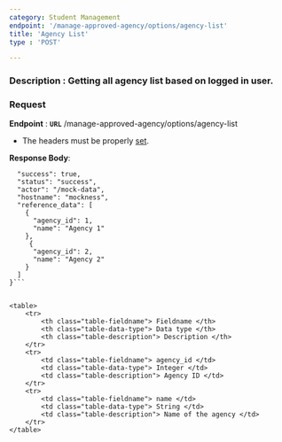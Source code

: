 ```yaml
---
category: Student Management
endpoint: '/manage-approved-agency/options/agency-list'
title: 'Agency List'
type : 'POST'

---
```

### **Description** : Getting all agency list based on logged in user.
### Request

**Endpoint** : **`URL`** /manage-approved-agency/options/agency-list

* The headers must be properly [set](#/Info-setting-headers-token).

**Response Body**: 

```{
  "success": true,
  "status": "success",
  "actor": "/mock-data",
  "hostname": "mockness",
  "reference_data": [
    {
      "agency_id": 1,
      "name": "Agency 1"
    },
	 {
      "agency_id": 2,
      "name": "Agency 2"
    }
  ]
}```


<table>
	<tr>
		<th class="table-fieldname"> Fieldname </th>
		<th class="table-data-type"> Data type </th>
		<th class="table-description"> Description </th>
	</tr>
	<tr>
		<td class="table-fieldname"> agency_id </td>
		<td class="table-data-type"> Integer </td>
		<td class="table-description"> Agency ID </td>
	</tr>
	<tr>
		<td class="table-fieldname"> name </td>
		<td class="table-data-type"> String </td>
		<td class="table-description"> Name of the agency </td>
	</tr>
</table>
